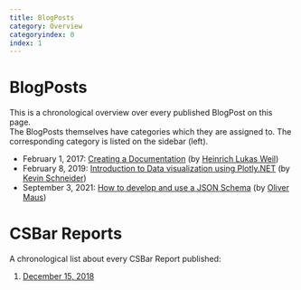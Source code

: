 ```yaml
---
title: BlogPosts
category: Overview
categoryindex: 0
index: 1
---
```


# BlogPosts

This is a chronological overview over every published BlogPost on this page.  
The BlogPosts themselves have categories which they are assigned to. The corresponding category is listed on the sidebar (left).

* February 1, 2017: [Creating a Documentation]() (by [Heinrich Lukas Weil](https://github.com/HLWeil))
* February 8, 2019: [Introduction to Data visualization using Plotly.NET]() (by [Kevin Schneider](https://github.com/kMutagene))
* September 3, 2021: [How to develop and use a JSON Schema]() (by [Oliver Maus](https://github.com/omaus))

# CSBar Reports

A chronological list about every CSBar Report published:

1. [December 15, 2018]()